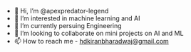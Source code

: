 - 👋 Hi, I’m @apexpredator-legend
- 👀 I’m interested in machine learning and AI
- 🌱 I’m currently persuing Engineering
- 💞️ I’m looking to collaborate on mini projects on AI and ML
- 📫 How to reach me - hdkiranbharadwaj@gmail.com

<!---
apexpredator-legend/apexpredator-legend is a ✨ special ✨ repository because its `README.md` (this file) appears on your GitHub profile.
You can click the Preview link to take a look at your changes.
--->
